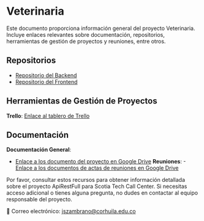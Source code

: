 # Veterinaria
Este documento proporciona información general del proyecto Veterinaria.
Incluye enlaces relevantes sobre documentación, repositorios, herramientas de gestión de proyectos y reuniones, entre otros.

## Repositorios

- [Repositorio del Backend](https://github.com/sebastianzambrano/Backend-Veterinaria.git)
- [Repositorio del Frontend](https://github.com/sebastianzambrano/Frontend-Veterinaria.git)

## Herramientas de Gestión de Proyectos

**Trello**: [Enlace al tablero de Trello](https://trello.com/b/mJLse4M7/veterinaria)

## Documentación

**Documentación General**:
- [Enlace a los documento del proyecto en Google Drive](https://drive.google.com/drive/folders/1V1V6e0eVUlPAP2fedGdNwnXKPNtEDBT5?usp=sharing)
**Reuniones**:
  -[Enlace a los documentos de actas de reuniones en Google Drive](https://drive.google.com/drive/folders/1OLOOPz-BQgNgMQQlGIdYJyN12JQgOTUU?usp=sharing)

Por favor, consultar estos recursos para obtener información detallada sobre el proyecto ApiRestFull para Scotia Tech Call Center. Si necesitas acceso adicional o tienes alguna pregunta, no dudes en contactar al equipo responsable del proyecto.

📧 Correo electrónico: [jszambrano@corhuila.edu.co](mailto:jszambrano@corhuila.edu.co)

